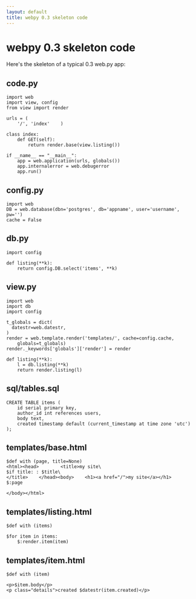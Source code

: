 ```yaml
---
layout: default
title: webpy 0.3 skeleton code
---
```


# webpy 0.3 skeleton code

Here's the skeleton of a typical 0.3 web.py app:

## code.py

    import web
    import view, config
    from view import render

    urls = (
        '/', 'index'    )

    class index:
        def GET(self):
            return render.base(view.listing())

    if __name__ == "__main__":
        app = web.application(urls, globals())
        app.internalerror = web.debugerror
        app.run()

## config.py

    import web
    DB = web.database(dbn='postgres', db='appname', user='username', pw='')
    cache = False

## db.py

    import config

    def listing(**k):
        return config.DB.select('items', **k)

## view.py

    import web
    import db
    import config
    
    t_globals = dict(
      datestr=web.datestr,
    )
    render = web.template.render('templates/', cache=config.cache, 
        globals=t_globals)
    render._keywords['globals']['render'] = render

    def listing(**k):
        l = db.listing(**k)
        return render.listing(l)
    
## sql/tables.sql

    CREATE TABLE items (
        id serial primary key,
        author_id int references users,
        body text,
        created timestamp default (current_timestamp at time zone 'utc')
    );

## templates/base.html

    $def with (page, title=None)
    <html><head>        <title>my site\
    $if title: : $title\
    </title>    </head><body>    <h1><a href="/">my site</a></h1>
    $:page
    
    </body></html>
## templates/listing.html

    $def with (items)

    $for item in items:
        $:render.item(item)

## templates/item.html

    $def with (item)
    
    <p>$item.body</p>    
    <p class="details">created $datestr(item.created)</p>